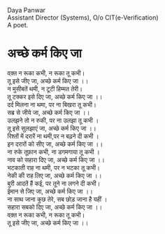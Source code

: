 Daya Panwar  
Assistant Director (Systems), O/o CIT(e-Verification)  
A poet. 

अच्छे कर्म किए जा 
========================


वक़्त न रूका कभी, न रूका तू कभी।  
तू इसे जीए जा, अच्छे कर्म किए जा ।।  
न मुसीबतें थमी, न टूटी हिम्मत तेरी।  
तू टक्कर इसे दिए जा, अच्छे कर्म किए जा ।।  
दर्द मिलना ना थमा, पर ना बिखरा तू कभी।   
सब्र से जीये जा, अच्छे कर्म किए जा ।।  
उलझने तो न रुकी, पर ना उलझा तू कभी ।  
तू इसे सुलझाएं जा, अच्छे कर्म किए जा ।।  
रिश्तों में दरारें ना थमी,पर न बढ़ने दी कभी ।  
इन दरारों को सीए जा, अच्छे कर्म किए जा ।।  
ना रुके तूफ़ान कभी, ना डगमगाया तू कभी ।  
नाव को सहारा दिए जा, अच्छे कर्म किए जा ।।  
भटकाती राह ना थमी, पर न भटका तू कभी।  
नेकी की राह लिए जा, अच्छे कर्म किए जा ।।  
बुरी आदतें हैं कई, पर तूने ना लगने दी कभी।   
ईमान से जिए जा, अच्छे कर्म किए जा ।।  
ना साथ जाना कुछ तेरे, सब छोड़ जाना है यहीं ।  
सहारा सबको दिए जा, अच्छे कर्म किए जा ।।  
वक़्त न रूका कभी, न रूका तू कभी।  
तू इसे जीए जा, अच्छे कर्म किए जा ।।

